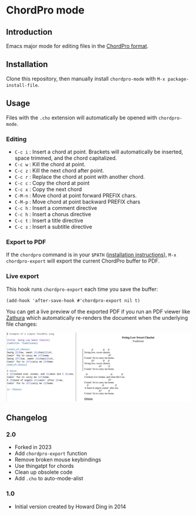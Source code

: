 # ChordPro mode

## Introduction

Emacs major mode for editing files in the [ChordPro
format](https://www.chordpro.org/chordpro/chordpro-introduction/).

## Installation

Clone this repository, then manually install `chordpro-mode` with `M-x
package-install-file`.

## Usage

Files with the `.cho` extension will automatically be opened with `chordpro-mode`.

### Editing

* `C-c i` : Insert a chord at point. Brackets will automatically be
  inserted, space trimmed, and the chord capitalized.
* `C-c w` : Kill the chord at point.
* `C-c z` : Kill the next chord after point.
* `C-c r` : Replace the chord at point with another chord.
* `C-c c` : Copy the chord at point
* `C-c x` : Copy the next chord
* `C-M-n` : Move chord at point forward PREFIX chars.
* `C-M-p` : Move chord at point backward PREFIX chars
* `C-c h` : Insert a comment directive
* `C-c h` : Insert a chorus directive
* `C-c t` : Insert a title directive
* `C-c s` : Insert a subtitle directive

### Export to PDF

If the `chordpro` command is in your `$PATH` ([installation
instructions](https://www.chordpro.org/chordpro/ChordPro-Installation.html)),
`M-x chordpro-export` will export the current ChordPro buffer to PDF.

### Live export

This hook runs `chordpro-export` each time you save the buffer:

```
(add-hook 'after-save-hook #'chordpro-export nil t)
```

You can get a live preview of the exported PDF if you run an PDF
viewer like [Zathura](https://pwmt.org/projects/zathura/) which
automatically re-renders the document when the underlying file
changes:

![demo.png](./img/demo.png)

## Changelog

### 2.0

- Forked in 2023
- Add `chordpro-export` function
- Remove broken mouse keybindings
- Use thingatpt for chords
- Clean up obsolete code
- Add `.cho` to auto-mode-alist

### 1.0

- Initial version created by Howard Ding in 2014

